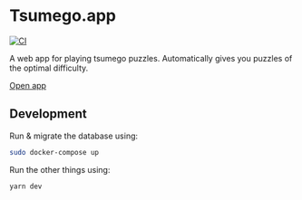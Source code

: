 # Tsumego.app

[![CI](https://github.com/cameron-martin/go/workflows/CI/badge.svg)](https://github.com/cameron-martin/go/actions?query=workflow%3ACI)

A web app for playing tsumego puzzles. Automatically gives you puzzles of the optimal difficulty.

[Open app](https://tsumego.app)

## Development

Run & migrate the database using:

```sh
sudo docker-compose up
```

Run the other things using:

```sh
yarn dev
```
